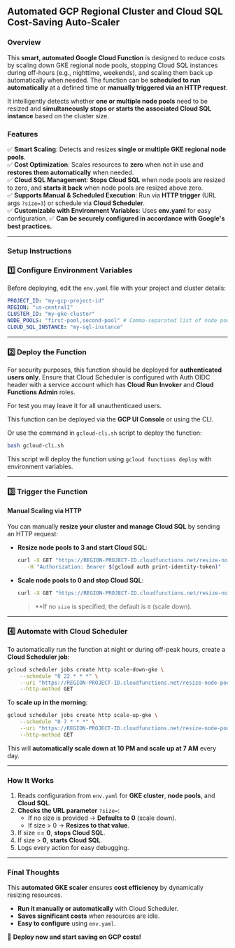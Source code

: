 ## **Automated GCP Regional Cluster and Cloud SQL Cost-Saving Auto-Scaler**

### **Overview**

This **smart, automated Google Cloud Function** is designed to reduce costs by scaling down GKE regional node pools, stopping Cloud SQL instances during off-hours (e.g., nighttime, weekends), and scaling them back up automatically when needed. The function can be **scheduled to run automatically** at a defined time or **manually triggered via an HTTP request**.

It intelligently detects whether **one or multiple node pools** need to be resized and **simultaneously stops or starts the associated Cloud SQL instance** based on the cluster size.

### **Features**

✅ **Smart Scaling**: Detects and resizes **single or multiple GKE regional node pools**.\
✅ **Cost Optimization**: Scales resources to **zero** when not in use and **restores them automatically** when needed.\
✅ **Cloud SQL Management**: **Stops Cloud SQL** when node pools are resized to zero, and **starts it back** when node pools are resized above zero.\
✅ **Supports Manual & Scheduled Execution**: Run via **HTTP trigger** (URL args `?size=3`) or schedule via **Cloud Scheduler**.\
✅ **Customizable with Environment Variables**: Uses **env.yaml** for easy configuration.
✅ **Can be securely configured in accordance with Google's best practices.**

---

### **Setup Instructions**

### **1️⃣ Configure Environment Variables**

Before deploying, edit the `env.yaml` file with your project and cluster details:

```yaml
PROJECT_ID: "my-gcp-project-id"
REGION: "us-central1"
CLUSTER_ID: "my-gke-cluster"
NODE_POOLS: "first-pool,second-pool" # Comma-separated list of node pools
CLOUD_SQL_INSTANCE: "my-sql-instance"
```

---

### **2️⃣ Deploy the Function**

For security purposes, this function should be deployed for **authenticated users only**. Ensure that Cloud Scheduler is configured with Auth OIDC header with a service account which has **Cloud Run Invoker** and **Cloud Functions Admin** roles.

For test you may leave it for all unauthenticaed users.

This function can be deployed via the **GCP UI Console** or using the CLI.

Or use the command in `gcloud-cli.sh` script to deploy the function:

```bash
bash gcloud-cli.sh
```

This script will deploy the function using `gcloud functions deploy` with environment variables.

---

### **3️⃣ Trigger the Function**

#### **Manual Scaling via HTTP**

You can manually **resize your cluster and manage Cloud SQL** by sending an HTTP request:

- **Resize node pools to 3 and start Cloud SQL**:

  ```bash
  curl -X GET "https://REGION-PROJECT-ID.cloudfunctions.net/resize-node-pools?size=3" \
     -H "Authorization: Bearer $(gcloud auth print-identity-token)"
  ```

- **Scale node pools to 0 and stop Cloud SQL**:

  ```bash
  curl -X GET "https://REGION-PROJECT-ID.cloudfunctions.net/resize-node-pools" -H "Authorization: Bearer $(gcloud auth print-identity-token)"
  ```

  > \*\*If no `size` is specified, the default is `0` (scale down).

---

### **4️⃣ Automate with Cloud Scheduler**

To automatically run the function at night or during off-peak hours, create a **Cloud Scheduler job**:

```bash
gcloud scheduler jobs create http scale-down-gke \
    --schedule "0 22 * * *" \
    --uri "https://REGION-PROJECT-ID.cloudfunctions.net/resize-node-pools?size=0" \
    --http-method GET
```

To **scale up in the morning**:

```bash
gcloud scheduler jobs create http scale-up-gke \
    --schedule "0 7 * * *" \
    --uri "https://REGION-PROJECT-ID.cloudfunctions.net/resize-node-pools?size=3" \
    --http-method GET
```

This will **automatically scale down at 10 PM and scale up at 7 AM** every day.

---

### **How It Works**

1. Reads configuration from `env.yaml` for **GKE cluster**, **node pools**, and **Cloud SQL**.
2. **Checks the URL parameter** `?size=`:
   - If no size is provided → **Defaults to 0** (scale down).
   - If size > 0 → **Resizes to that value**.
3. If size == **0**, **stops Cloud SQL**.
4. If size > **0**, **starts Cloud SQL**.
5. Logs every action for easy debugging.

---

### **Final Thoughts**

This **automated GKE scaler** ensures **cost efficiency** by dynamically resizing resources.

- **Run it manually or automatically** with Cloud Scheduler.
- **Saves significant costs** when resources are idle.
- **Easy to configure** using `env.yaml`.

🚀 **Deploy now and start saving on GCP costs!**
